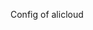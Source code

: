 <!-- Code generated from the comments of the AlicloudAccessConfig struct in builder/alicloud/ecs/access_config.go; DO NOT EDIT MANUALLY -->
Config of alicloud
